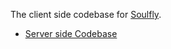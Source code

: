 The client side codebase for [Soulfly](https://soulfly.netlify.app/).

* [Server side Codebase](https://github.com/salman-abedin/soulfly-server)
